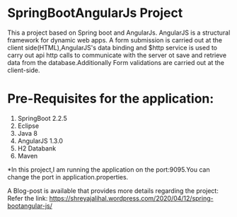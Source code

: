 # SpringBootAngularJs Project

This a project based on Spring boot and AngularJs. AngularJS is a structural framework for dynamic web apps. A form submission is carried out at the client side(HTML),AngularJS's data binding and $http service is used to carry out api http calls to communicate with the server ot save and retrieve data from the database.Additionally Form validations are carried out at the client-side.

# Pre-Requisites for the application:

 1. SpringBoot 2.2.5
 2. Eclipse
 3. Java 8
 4. AngularJS 1.3.0
 5. H2 Databank
 6. Maven
 
 *In this project,I am running the application on the port:9095.You can change the port in application.properties.
 
 A Blog-post is available that provides more details regarding the project:
 Refer the link: https://shreyajalihal.wordpress.com/2020/04/12/spring-bootangular-js/
